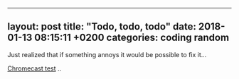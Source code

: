 
---
layout: post
title:  "Todo, todo, todo"
date:   2018-01-13 08:15:11 +0200
categories: coding random
---

Just realized that if something annoys it would be possible to fix it...

<a href="index.html">Chromecast test</A>
..



